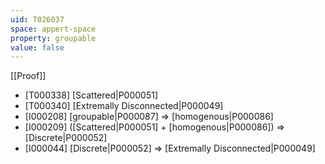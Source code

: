 ```yaml
---
uid: T026037
space: appert-space
property: groupable
value: false
---
```

[[Proof]]

* [T000338] [Scattered|P000051]
* [T000340] [Extremally Disconnected|P000049]
* [I000208] [groupable|P000087] => [homogenous|P000086]
* [I000209] ([Scattered|P000051] + [homogenous|P000086]) => [Discrete|P000052]
* [I000044] [Discrete|P000052] => [Extremally Disconnected|P000049]

